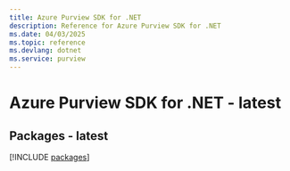 ```yaml
---
title: Azure Purview SDK for .NET
description: Reference for Azure Purview SDK for .NET
ms.date: 04/03/2025
ms.topic: reference
ms.devlang: dotnet
ms.service: purview
---
```

# Azure Purview SDK for .NET - latest
## Packages - latest
[!INCLUDE [packages](purview-index.md)]